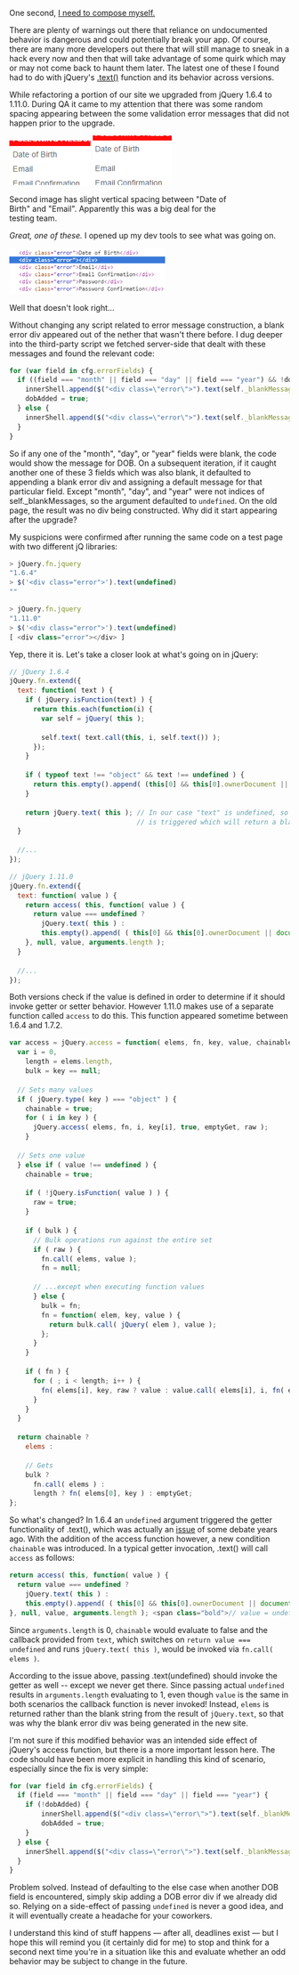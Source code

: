 One second, [I need to compose myself.](http://espn.go.com/blog/new-york/mets/post/_/id/110476/mets-sweep-nationals-in-catbird-seat-in-nl-east-race)

There are plenty of warnings out there that reliance on undocumented behavior is dangerous and could potentially break your app. Of course, there are many more developers out there that will still manage to sneak in a hack every now and then that will take advantage of some quirk which may or may not come back to haunt them later. The latest one of these I found had to do with jQuery's [.text()](http://api.jquery.com/text/) function and its behavior across versions.

While refactoring a portion of our site we upgraded from jQuery 1.6.4 to 1.11.0. During QA it came to my attention that there was some random spacing appearing between the some validation error messages that did not happen prior to the upgrade.

<div class="row center">
<div class="img-holder">
  <div class="img-holder-inner">
    <img src="/images/2015-09-10-error-messages.png">
    <img src="/images/2015-09-10-error-messages-spaced.png">
  </div>
  <p class="caption" style="max-width:400px;">
    Second image has slight vertical spacing between "Date of Birth" and "Email". Apparently this was a big deal for the testing team.
  </p>
</div>
</div>

*Great, one of these.* I opened up my dev tools to see what was going on.

<div class="row center">
<div class="img-holder">
  <div class="img-holder-inner">
    <img style="width:280px;" src="/images/2015-09-10-blank-error-div.png">
  </div>
  <p class="caption">
    Well that doesn't look right...
  </p>
</div>
</div>

Without changing any script related to error message construction, a blank error div appeared out of the nether that wasn't there before. I dug deeper into the third-party script we fetched server-side that dealt with these messages and found the relevant code:

``` js
for (var field in cfg.errorFields) {
  if ((field === "month" || field === "day" || field === "year") && !dobAdded) {
    innerShell.append($("<div class=\"error\">").text(self._blankMessages["dateOfBirth"]));
    dobAdded = true;
  } else {
    innerShell.append($("<div class=\"error\">").text(self._blankMessages[field]));
  }
}
```

So if any one of the "month", "day", or "year" fields were blank, the code would show the message for DOB. On a subsequent iteration, if it caught another one of these 3 fields which was also blank, it defaulted to appending a blank error div and assigning a default message for that particular field. Except "month", "day", and "year" were not indices of self._blankMessages, so the argument defaulted to `undefined`. On the old page, the result was no div being constructed. Why did it start appearing after the upgrade?

My suspicions were confirmed after running the same code on a test page with two different jQ libraries:

``` js
> jQuery.fn.jquery
"1.6.4"
> $('<div class="error">').text(undefined)
""
```

``` js
> jQuery.fn.jquery
"1.11.0"
> $('<div class="error">').text(undefined)
[ <div class="error"></div> ]
```

Yep, there it is. Let's take a closer look at what's going on in jQuery:

``` js
// jQuery 1.6.4
jQuery.fn.extend({
  text: function( text ) {
    if ( jQuery.isFunction(text) ) {
      return this.each(function(i) {
        var self = jQuery( this );

        self.text( text.call(this, i, self.text()) );
      });
    }

    if ( typeof text !== "object" && text !== undefined ) {
      return this.empty().append( (this[0] && this[0].ownerDocument || document).createTextNode( text ) );
    }

    return jQuery.text( this ); // In our case "text" is undefined, so getter function
                                // is triggered which will return a blank string
  }

  //...
});
```

``` js
// jQuery 1.11.0
jQuery.fn.extend({
  text: function( value ) {
    return access( this, function( value ) {
      return value === undefined ?
        jQuery.text( this ) :
        this.empty().append( ( this[0] && this[0].ownerDocument || document ).createTextNode( value ) );
    }, null, value, arguments.length );
  }

  //...
});
```

Both versions check if the value is defined in order to determine if it should invoke getter or setter behavior. However 1.11.0 makes use of a separate function called `access` to do this. This function appeared sometime between 1.6.4 and 1.7.2.

``` js
var access = jQuery.access = function( elems, fn, key, value, chainable, emptyGet, raw ) {
  var i = 0,
    length = elems.length,
    bulk = key == null;

  // Sets many values
  if ( jQuery.type( key ) === "object" ) {
    chainable = true;
    for ( i in key ) {
      jQuery.access( elems, fn, i, key[i], true, emptyGet, raw );
    }

  // Sets one value
  } else if ( value !== undefined ) {
    chainable = true;

    if ( !jQuery.isFunction( value ) ) {
      raw = true;
    }

    if ( bulk ) {
      // Bulk operations run against the entire set
      if ( raw ) {
        fn.call( elems, value );
        fn = null;

      // ...except when executing function values
      } else {
        bulk = fn;
        fn = function( elem, key, value ) {
          return bulk.call( jQuery( elem ), value );
        };
      }
    }

    if ( fn ) {
      for ( ; i < length; i++ ) {
        fn( elems[i], key, raw ? value : value.call( elems[i], i, fn( elems[i], key ) ) );
      }
    }
  }

  return chainable ?
    elems :

    // Gets
    bulk ?
      fn.call( elems ) :
      length ? fn( elems[0], key ) : emptyGet;
};
```

So what's changed? In 1.6.4 an `undefined` argument triggered the getter functionality of .text(), which was actually an [issue](https://github.com/jquery/jquery/pull/392) of some debate years ago. With the addition of the access function however, a new condition `chainable` was introduced. In a typical getter invocation, .text() will call `access` as follows:

``` js
return access( this, function( value ) {
  return value === undefined ?
    jQuery.text( this ) :
    this.empty().append( ( this[0] && this[0].ownerDocument || document ).createTextNode( value ) );
}, null, value, arguments.length ); <span class="bold">// value = undefined, arguments.length = 0</span>
```

Since `arguments.length` is 0, `chainable` would evaluate to false and the callback provided from `text`, which switches on `return value === undefined` and runs `jQuery.text( this )`, would be invoked via `fn.call( elems )`.

According to the issue above, passing .text(undefined) should invoke the getter as well -- except we never get there. Since passing actual `undefined` results in `arguments.length` evaluating to 1, even though `value` is the same in both scenarios the callback function is never invoked! Instead, `elems` is returned rather than the blank string from the result of `jQuery.text`, so that was why the blank error div was being generated in the new site.

I'm not sure if this modified behavior was an intended side effect of jQuery's access function, but there is a more important lesson here. The code should have been more explicit in handling this kind of scenario, especially since the fix is very simple:

``` js
for (var field in cfg.errorFields) {
  if (field === "month" || field === "day" || field === "year") {
    if (!dobAdded) {
        innerShell.append($("<div class=\"error\">").text(self._blankMessages["dateOfBirth"]));
        dobAdded = true;
    }
  } else {
    innerShell.append($("<div class=\"error\">").text(self._blankMessages[field]));
  }
}
```

Problem solved. Instead of defaulting to the else case when another DOB field is encountered, simply skip adding a DOB error div if we already did so. Relying on a side-effect of passing `undefined` is never a good idea, and it will eventually create a headache for your coworkers.

I understand this kind of stuff happens &mdash; after all, deadlines exist &mdash; but I hope this will remind you (it certainly did for me) to stop and think for a second next time you're in a situation like this and evaluate whether an odd behavior may be subject to change in the future.